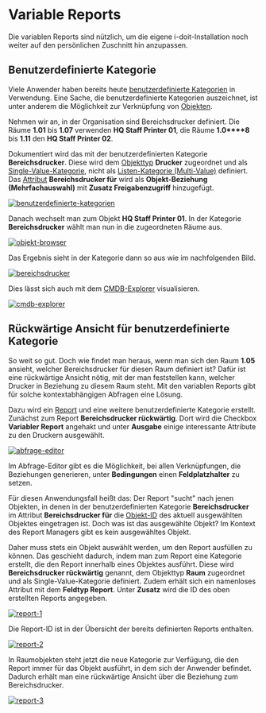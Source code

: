 # Variable Reports

Die variablen Reports sind nützlich, um die eigene i-doit-Installation noch weiter auf den persönlichen Zuschnitt hin anzupassen.

## Benutzerdefinierte Kategorie

Viele Anwender haben bereits heute [benutzerdefinierte Kategorien](../grundlagen/benutzerdefinierte-kategorien.md) in Verwendung. Eine Sache, die benutzerdefinierte Kategorien auszeichnet, ist unter anderem die Möglichkeit zur Verknüpfung von [Objekten](../grundlagen/struktur-it-dokumentation.md).

Nehmen wir an, in der Organisation sind Bereichsdrucker definiert. Die Räume **1.01** bis **1.07** verwenden **HQ Staff Printer 01**, die Räume **1.0****8** bis **1.11** den **HQ Staff Printer 02**.

Dokumentiert wird das mit der benutzerdefinierten Kategorie **Bereichsdrucker**. Diese wird dem [Objekttyp](../grundlagen/struktur-it-dokumentation.md) **Drucker** zugeordnet und als [Single-Value-Kategorie](../grundlagen/struktur-it-dokumentation.md), nicht als [Listen-Kategorie (Multi-Value)](../grundlagen/struktur-it-dokumentation.md) definiert. Das [Attribut](../grundlagen/struktur-it-dokumentation.md) **Bereichsdrucker für** wird als **Objekt-Beziehung (Mehrfachauswahl)** mit **Zusatz Freigabenzugriff** hinzugefügt.

[![benutzerdefinierte-kategorien](../assets/images/de/auswertungen/variable-reports/1-vr.png)](../assets/images/de/auswertungen/variable-reports/1-vr.png)

Danach wechselt man zum Objekt **HQ Staff Printer 01**. In der Kategorie **Bereichsdrucker** wählt man nun in die zugeordneten Räume aus.

[![objekt-browser](../assets/images/de/auswertungen/variable-reports/2-vr.png)](../assets/images/de/auswertungen/variable-reports/2-vr.png)

Das Ergebnis sieht in der Kategorie dann so aus wie im nachfolgenden Bild.

[![bereichsdrucker](../assets/images/de/auswertungen/variable-reports/3-vr.png)](../assets/images/de/auswertungen/variable-reports/3-vr.png)

Dies lässt sich auch mit dem [CMDB-Explorer](../auswertungen/cmdb-explorer/index.md) visualisieren.

[![cmdb-explorer](../assets/images/de/auswertungen/variable-reports/4-vr.png)](../assets/images/de/auswertungen/variable-reports/4-vr.png)

## Rückwärtige Ansicht für benutzerdefinierte Kategorie

So weit so gut. Doch wie findet man heraus, wenn man sich den Raum **1.05** ansieht, welcher Bereichsdrucker für diesen Raum definiert ist? Dafür ist eine rückwärtige Ansicht nötig, mit der man feststellen kann, welcher Drucker in Beziehung zu diesem Raum steht. Mit den variablen Reports gibt für solche kontextabhängigen Abfragen eine Lösung.

Dazu wird ein [Report](../auswertungen/report-manager.md) und eine weitere benutzerdefinierte Kategorie erstellt. Zunächst zum Report **Bereichsdrucker rückwärtig**. Dort wird die Checkbox **Variabler Report** angehakt und unter **Ausgabe** einige interessante Attribute zu den Druckern ausgewählt.

[![abfrage-editor](../assets/images/de/auswertungen/variable-reports/5-vr.png)](../assets/images/de/auswertungen/variable-reports/5-vr.png)

Im Abfrage-Editor gibt es die Möglichkeit, bei allen Verknüpfungen, die Beziehungen generieren, unter **Bedingungen** einen **Feldplatzhalter** zu setzen.

Für diesen Anwendungsfall heißt das: Der Report "sucht" nach jenen Objekten, in denen in der benutzerdefinierten Kategorie **Bereichsdrucker** im Attribut **Bereichsdrucker für** die [Objekt-ID](../grundlagen/eindeutige-referenzierungen.md) des aktuell ausgewählten Objektes eingetragen ist. Doch was ist das ausgewählte Objekt? Im Kontext des Report Managers gibt es kein ausgewähltes Objekt.

Daher muss stets ein Objekt auswählt werden, um den Report ausfüllen zu können. Das geschieht dadurch, indem man zum Report eine Kategorie erstellt, die den Report innerhalb eines Objektes ausführt. Diese wird **Bereichsdrucker rückwärtig** genannt, dem Objekttyp **Raum** zugeordnet und als Single-Value-Kategorie definiert. Zudem erhält sich ein namenloses Attribut mit dem **Feldtyp Report**. Unter **Zusatz** wird die ID des oben erstellten Reports angegeben.

[![report-1](../assets/images/de/auswertungen/variable-reports/6-vr.png)](../assets/images/de/auswertungen/variable-reports/6-vr.png)

Die Report-ID ist in der Übersicht der bereits definierten Reports enthalten.

[![report-2](../assets/images/de/auswertungen/variable-reports/7-vr.png)](../assets/images/de/auswertungen/variable-reports/8-vr.png)

In Raumobjekten steht jetzt die neue Kategorie zur Verfügung, die den Report immer für das Objekt ausführt, in dem sich der Anwender befindet. Dadurch erhält man eine rückwärtige Ansicht über die Beziehung zum Bereichsdrucker.

[![report-3](../assets/images/de/auswertungen/variable-reports/8-vr.png)](../assets/images/de/auswertungen/variable-reports/8-vr.png)
